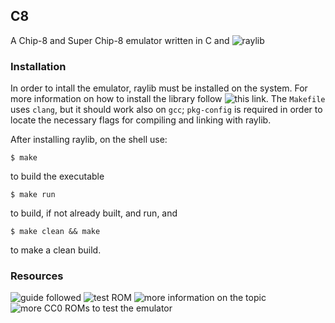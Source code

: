 ## C8
A Chip-8 and Super Chip-8 emulator written in C and
![raylib](https://github.com/raysan5/raylib)

### Installation
In order to intall the emulator, raylib must be installed on the system. For
more information on how to install the library follow ![this
link](https://github.com/raysan5/raylib#build-and-installation). The `Makefile`
uses `clang`, but it should work also on `gcc`; `pkg-config` is required in
order to locate the necessary flags for compiling and linking with raylib.

After installing raylib, on the shell use:
```shell
$ make
```
to build the executable
```shell
$ make run
```
to build, if not already built, and run, and
```shell
$ make clean && make
```
to make a clean build.

### Resources
![guide followed](https://tobiasvl.github.io/blog/write-a-chip-8-emulator/)
![test ROM](https://github.com/corax89/chip8-test-rom)
![more information on the topic](https://chip-8.github.io/links/)
![more CC0 ROMs to test the emulator](https://johnearnest.github.io/chip8Archive/)
